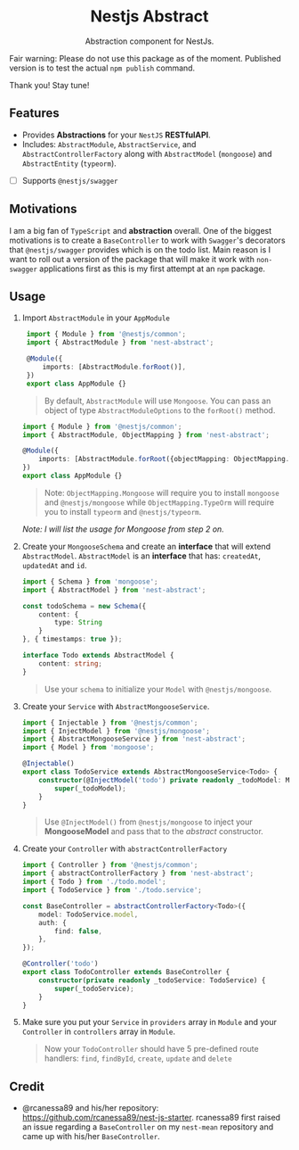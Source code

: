 <h1 align="center">Nestjs Abstract</h1>

<p align="center">Abstraction component for NestJs.</p>

Fair warning: Please do not use this package as of the moment. Published version is to test the actual `npm publish` command. 

Thank you! Stay tune!

## Features
- Provides **Abstractions** for your `NestJS` **RESTfulAPI**.
- Includes: `AbstractModule`, `AbstractService`, and `AbstractControllerFactory` along with `AbstractModel` (`mongoose`) and `AbstractEntity` (`typeorm`).
- [ ] Supports `@nestjs/swagger`

## Motivations

I am a big fan of `TypeScript` and **abstraction** overall. One of the biggest motivations is to create a `BaseController` to work with `Swagger`'s decorators that `@nestjs/swagger` provides which is on the todo list. Main reason is I want to roll out a version of the package that will make it work with `non-swagger` applications first as this is my first attempt at an `npm` package.

## Usage

1. Import `AbstractModule` in your `AppModule`
   ```typescript
    import { Module } from '@nestjs/common';
    import { AbstractModule } from 'nest-abstract';

    @Module({
        imports: [AbstractModule.forRoot()],
    })
    export class AppModule {}
   ```

   > By default, `AbstractModule` will use `Mongoose`. You can pass an object of type `AbstractModuleOptions` to the `forRoot()` method.

    ```typescript
    import { Module } from '@nestjs/common';
    import { AbstractModule, ObjectMapping } from 'nest-abstract';

    @Module({
        imports: [AbstractModule.forRoot({objectMapping: ObjectMapping.TypeOrm})],
    })
    export class AppModule {}
   ```
   
   > Note: `ObjectMapping.Mongoose` will require you to install `mongoose` and `@nestjs/mongoose` while `ObjectMapping.TypeOrm` will require you to install `typeorm` and `@nestjs/typeorm`.

    *Note: I will list the usage for Mongoose from step 2 on.*

2. Create your `MongooseSchema` and create an **interface** that will extend `AbstractModel`. `AbstractModel` is an **interface** that has: `createdAt`, `updatedAt` and `id`.
   
   ```typescript
   import { Schema } from 'mongoose';
   import { AbstractModel } from 'nest-abstract';
   
   const todoSchema = new Schema({
       content: {
           type: String
       }
   }, { timestamps: true });

   interface Todo extends AbstractModel {
       content: string;
   }
   ```

   > Use your `schema` to initialize your `Model` with `@nestjs/mongoose`.

3. Create your `Service` with `AbstractMongooseService`.
   ```typescript
   import { Injectable } from '@nestjs/common';
   import { InjectModel } from '@nestjs/mongoose';
   import { AbstractMongooseService } from 'nest-abstract';
   import { Model } from 'mongoose';

   @Injectable()
   export class TodoService extends AbstractMongooseService<Todo> {
       constructor(@InjectModel('todo') private readonly _todoModel: Model<Todo>) {
           super(_todoModel);
       }
   }
   ```
   > Use `@InjectModel()` from `@nestjs/mongoose` to inject your **MongooseModel** and pass that to the *abstract* constructor.

4. Create your `Controller` with `abstractControllerFactory`
    ```typescript
    import { Controller } from '@nestjs/common';
    import { abstractControllerFactory } from 'nest-abstract';
    import { Todo } from './todo.model';
    import { TodoService } from './todo.service';

    const BaseController = abstractControllerFactory<Todo>({
        model: TodoService.model,
        auth: {
            find: false,
        },
    });

    @Controller('todo')
    export class TodoController extends BaseController {
        constructor(private readonly _todoService: TodoService) {
            super(_todoService);
        }
    }
    ```

5. Make sure you put your `Service` in `providers` array in `Module` and your `Controller` in `controllers` array in `Module`.
   
   > Now your `TodoController` should have 5 pre-defined route handlers: `find`, `findById`, `create`, `update` and `delete`

## Credit
- @rcanessa89 and his/her repository: https://github.com/rcanessa89/nest-js-starter. rcanessa89 first raised an issue regarding a `BaseController` on my `nest-mean` repository and came up with his/her `BaseController`.
